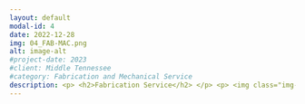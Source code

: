 ```yaml
---
layout: default
modal-id: 4
date: 2022-12-28
img: 04_FAB-MAC.png
alt: image-alt
#project-date: 2023
#client: Middle Tennessee
#category: Fabrication and Mechanical Service
description: <p> <h2>Fabrication Service</h2> </p> <p> <img class="img-responsive img-centered" src="/assets/torching.jpg"> </p> <p>Heavy equipment takes a beating and sometimes oxy/acetylene torching or welding is necessary to keep it in good working order. Whether it's fixing a bent bracket, cutting off damaged material, patching a cracked guard or panel, or fabricating a new mount - SOCO Industrial has a MIG welder and oxy/acetylene torch ready to go if you need it. We can make small repairs on your equipment but we do not offer structural repairs as we are not certified welders.</p><p> If you're on the job site, you may not have the tools or experience on-hand to keep the project moving forward. We can use our torch to heat and/or cut steel and we can use our welder to weld up to 1/4" steel to make those unexpected repairs so you don't have to stop what you're doing and transport your equipment to a fab shop.</p> <p>Labor is billed by the 1/4 hour at $125/hour.</p> <p> <h2>Mechanical Service</h2></p> <p> <img class="img-responsive img-centered" src="/assets/repair.jpg"> </p> <p>If you need a mechanic, SOCO Industrial has the fix. With over 19-years of heavy equipment repair experience, our qualified mechanic can help you troubleshoot problems, identify the root cause, and make the necessary repair. Whether it's a diesel engine, low voltage system, high voltage system, hydraulic, or pneumatic we can help you keep it running.</p> <p>Your equipment operators may be good at using your equipment but repairing it takes a different skill set and level of experience. SOCO Industrial brings a wide selection of tools for troubleshooting and repairs on our mobile truck.</p> <p>Labor is billed by the 1/4 hour at $125/hour.</p> <p>SOCO Industrial operates with over 19 years of heavy equipment experience including hydraulics, pneumatics, low-voltage/high-voltage electrical, diesel engines, and more.</p><p>We carry General Liability and Product Liability insurance as well as vehicle insurance.</p>
---
```

